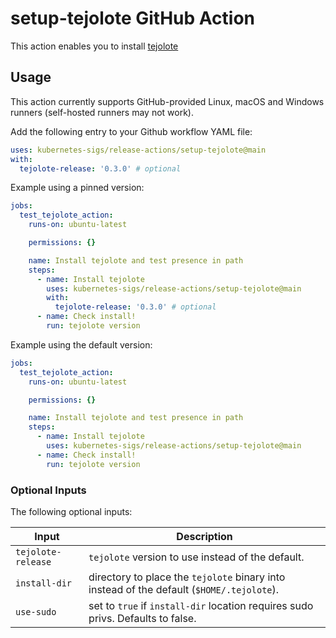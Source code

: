# setup-tejolote GitHub Action

This action enables you to install [tejolote](https://github.com/kubernetes-sigs/tejolote)

## Usage

This action currently supports GitHub-provided Linux, macOS and Windows runners (self-hosted runners may not work).

Add the following entry to your Github workflow YAML file:

```yaml
uses: kubernetes-sigs/release-actions/setup-tejolote@main
with:
  tejolote-release: '0.3.0' # optional
```

Example using a pinned version:

```yaml
jobs:
  test_tejolote_action:
    runs-on: ubuntu-latest

    permissions: {}

    name: Install tejolote and test presence in path
    steps:
      - name: Install tejolote
        uses: kubernetes-sigs/release-actions/setup-tejolote@main
        with:
          tejolote-release: '0.3.0' # optional
      - name: Check install!
        run: tejolote version
```

Example using the default version:

```yaml
jobs:
  test_tejolote_action:
    runs-on: ubuntu-latest

    permissions: {}

    name: Install tejolote and test presence in path
    steps:
      - name: Install tejolote
        uses: kubernetes-sigs/release-actions/setup-tejolote@main
      - name: Check install!
        run: tejolote version
```

### Optional Inputs

The following optional inputs:

| Input | Description |
| --- | --- |
| `tejolote-release` | `tejolote` version to use instead of the default. |
| `install-dir` | directory to place the `tejolote` binary into instead of the default (`$HOME/.tejolote`). |
| `use-sudo` | set to `true` if `install-dir` location requires sudo privs. Defaults to false. |
